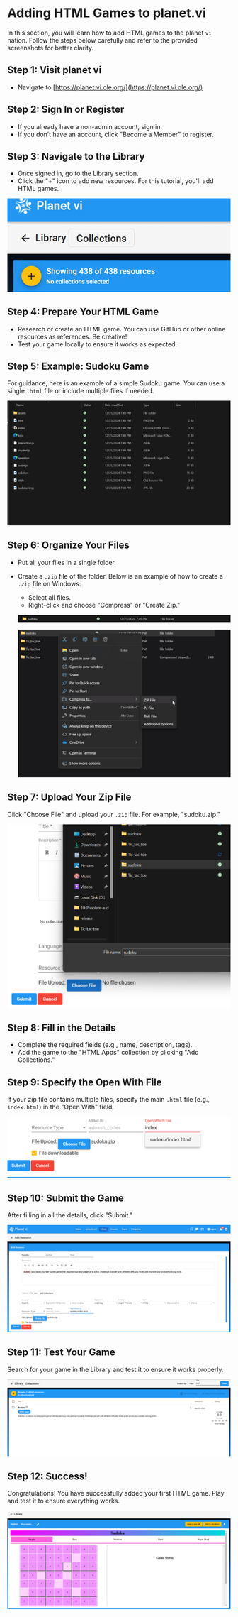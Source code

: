 # Adding HTML Games to planet.vi

In this section, you will learn how to add HTML games to the planet `vi` nation. Follow the steps below carefully and refer to the provided screenshots for better clarity.

## Step 1: Visit planet vi

- Navigate to [https://planet.vi.ole.org/](https://planet.vi.ole.org/)

## Step 2: Sign In or Register

- If you already have a non-admin account, sign in.
- If you don’t have an account, click "Become a Member" to register.

## Step 3: Navigate to the Library

- Once signed in, go to the Library section.
- Click the "+" icon to add new resources. For this tutorial, you'll add HTML games.

![Screenshot showing the Library and the plus button](images/vi-html-games-library.png)

## Step 4: Prepare Your HTML Game

- Research or create an HTML game. You can use GitHub or other online resources as references. Be creative!
- Test your game locally to ensure it works as expected.

## Step 5: Example: Sudoku Game

For guidance, here is an example of a simple Sudoku game. You can use a single `.html` file or include multiple files if needed.

![Screenshot showing Sudoku game file content](images/vi-html-games-gamecontent.png)

## Step 6: Organize Your Files

- Put all your files in a single folder.
- Create a `.zip` file of the folder. Below is an example of how to create a `.zip` file on Windows:
  - Select all files.
  - Right-click and choose "Compress" or "Create Zip."

  ![Screenshot showing the folder](images/vi-html-games-gamefolder.png)

  ![Screenshot showing zip creation process](images/vi-html-games-zipcreation.png)

## Step 7: Upload Your Zip File

Click "Choose File" and upload your `.zip` file. For example, "sudoku.zip."

![Screenshot showing the file upload screen](images/vi-html-games-fileupload.png)

## Step 8: Fill in the Details

- Complete the required fields (e.g., name, description, tags).
- Add the game to the "HTML Apps" collection by clicking "Add Collections."

## Step 9: Specify the Open With File

If your zip file contains multiple files, specify the main `.html` file (e.g., `index.html`) in the "Open With" field.

![Screenshot showing the Open With field populated](images/vi-html-games-openwithfield.png)

## Step 10: Submit the Game

After filling in all the details, click "Submit."

![Screenshot showing the submission confirmation](images/vi-html-games-submissions.png)

## Step 11: Test Your Game

Search for your game in the Library and test it to ensure it works properly.

![Screenshot showing the game in the Library](images/vi-html-games-gameinlib.png)

## Step 12: Success!

Congratulations! You have successfully added your first HTML game. Play and test it to ensure everything works.

![Screenshot showing the game in action](images/vi-html-games-gameinaction.png)
